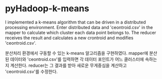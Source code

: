 # pyHadoop-k-means

I implemented a k-means algorithm that can be driven in a distributed processing environment. Enter distributed data and 'ceontroid.csv' in the mapper to calculate which cluster each data point belongs to. The reducer receives the result and calculates a new crontroid and modifies 'ceontroid.csv'.

분산처리 환경에서 구동할 수 있는 k-means 알고리즘을 구현하였다. mapper에 분산된 데이터와 'ceontroid.csv'를 입력하면 각 데이터 포인트가 어느 클러스터에 속하는지 계산한다. reducer는 그 결과를 받아 새로운 무게중심을 계산하고 'ceontroid.csv'를 수정한다. 
